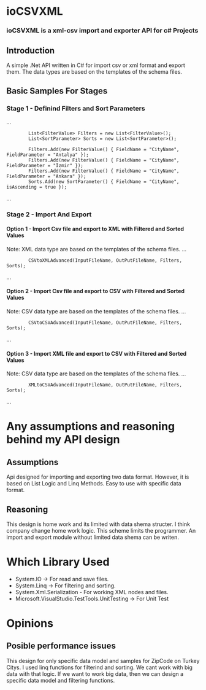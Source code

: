 # ioCSVXML
### ioCSVXML is a xml-csv import and exporter API for c# Projects

## Introduction
A simple .Net API written in C# for import csv or xml format and export them. The data types are based on the templates of the schema files.

## Basic Samples For Stages
### Stage 1 - Definind Filters and Sort Parameters
...

            List<FilterValue> Filters = new List<FilterValue>();
            List<SortParameter> Sorts = new List<SortParameter>();
            
            Filters.Add(new FilterValue() { FieldName = "CityName", FieldParameter = "Antalya" });
            Filters.Add(new FilterValue() { FieldName = "CityName", FieldParameter = "İzmir" });
            Filters.Add(new FilterValue() { FieldName = "CityName", FieldParameter = "Ankara" });
            Sorts.Add(new SortParameter() { FieldName = "CityName", isAscending = true });
...

### Stage 2 - Import And Export
#### Option 1 - Import Csv file and export to XML with Filtered and Sorted Values
Note: XML data type are based on the templates of the schema files.
...
            
            CSVtoXMLAdvanced(InputFileName, OutPutFileName, Filters, Sorts);
...

#### Option 2 - Import Csv file and export to CSV with Filtered and Sorted Values
Note: CSV data type are based on the templates of the schema files.
...
            
            CSVtoCSVAdvanced(InputFileName, OutPutFileName, Filters, Sorts);
...

#### Option 3 - Import XML file and export to CSV with Filtered and Sorted Values
Note: CSV data type are based on the templates of the schema files.
...
            
            XMLtoCSVAdvanced(InputFileName, OutPutFileName, Filters, Sorts);
...
            
# Any assumptions and reasoning behind my API design
## Assumptions
Api designed for importing and exporting two data format. However, it is based on List Logic and Linq Methods. Easy to use with specific data format.

## Reasoning
This design is home work and its limited with data shema structer. I think company change home work logic. This scheme limits the programmer. An import and export module without limited data shema can be writen.


# Which Library Used
- System.IO -> For read and save files.
- System.Linq -> For filtering and sorting.
- System.Xml.Serialization - For working XML nodes and files.
- Microsoft.VisualStudio.TestTools.UnitTesting  -> For Unit Test


# Opinions
## Posible performance issues
This design for only specific data model and samples for ZipCode on Turkey Citys. I used linq functions for filterind and sorting. We cant work with big data with that logic. If we want to work big data, then we can design a specific data model and filtering functions.

